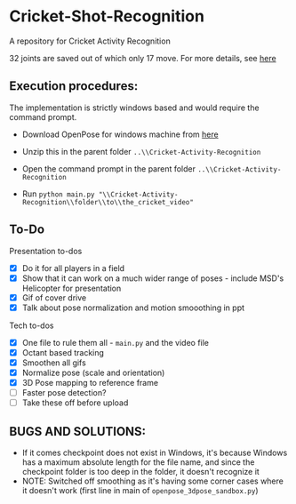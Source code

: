 # Cricket-Shot-Recognition
A repository for Cricket Activity Recognition

32 joints are saved out of which only 17 move. For more details, see [here](https://github.com/una-dinosauria/3d-pose-baseline/blob/1ca400232ad6158050d8b292ac812d94dbb49d74/src/data_utils.py#L20)

## Execution procedures:
The implementation is strictly windows based and would require the command prompt.

-  Download OpenPose for windows machine from [here](https://github.com/CMU-Perceptual-Computing-Lab/openpose/releases/download/v1.4.0/openpose-1.4.0-win64-cpu-binaries.zip)

-  Unzip this in the parent folder `..\\Cricket-Activity-Recognition`

-  Open the command prompt in the parent folder `..\\Cricket-Activity-Recognition`

-  Run `python main.py "\\Cricket-Activity-Recognition\\folder\\to\\the_cricket_video"`


## To-Do
Presentation to-dos
- [X] Do it for all players in a field
- [X] Show that it can work on a much wider range of poses - include MSD's Helicopter for presentation
- [X] Gif of cover drive
- [X] Talk about pose normalization and motion smooothing in ppt

Tech to-dos
- [X] One file to rule them all - `main.py` and the video file
- [X] Octant based tracking
- [X] Smoothen all gifs
- [x] Normalize pose (scale and orientation)
- [x] 3D Pose mapping to reference frame
- [ ] Faster pose detection?
- [ ] Take these off before upload
## BUGS AND SOLUTIONS:
* If it comes checkpoint does not exist in Windows, it's because Windows has a maximum absolute length for the file name, and since the checkpoint folder is too deep in the folder, it doesn't recognize it
* NOTE: Switched off smoothing as it's having some corner cases where it doesn't work (first line in main of `openpose_3dpose_sandbox.py`)
